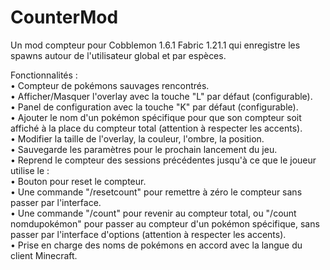 ﻿# CounterMod  
Un mod compteur pour Cobblemon 1.6.1 Fabric 1.21.1 qui enregistre les spawns autour de l'utilisateur global et par espèces.  
  
Fonctionnalités :  
• Compteur de pokémons sauvages rencontrés.  
• Afficher/Masquer l'overlay avec la touche "L" par défaut (configurable).  
• Panel de configuration avec la touche "K" par défaut (configurable).  
• Ajouter le nom d'un pokémon spécifique pour que son compteur soit affiché à la place du compteur total (attention à respecter les accents).  
• Modifier la taille de l'overlay, la couleur, l'ombre, la position.  
• Sauvegarde les paramètres pour le prochain lancement du jeu.  
• Reprend le compteur des sessions précédentes jusqu'à ce que le joueur utilise le :  
• Bouton pour reset le compteur.  
• Une commande "/resetcount" pour remettre à zéro le compteur sans passer par l'interface.  
• Une commande "/count" pour revenir au compteur total, ou "/count nomdupokémon" pour passer au compteur d'un pokémon spécifique, sans passer par l'interface d'options (attention à respecter les accents).  
• Prise en charge des noms de pokémons en accord avec la langue du client Minecraft.
